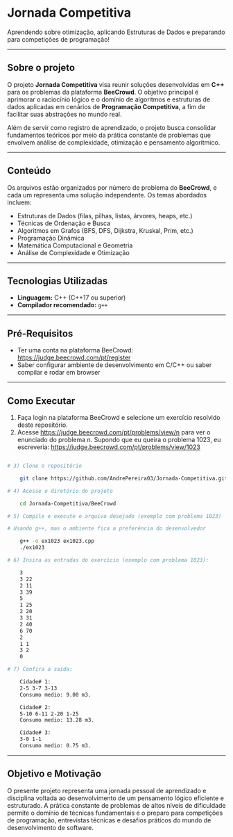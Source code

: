 # Jornada Competitiva

Aprendendo sobre otimização, aplicando Estruturas de Dados e preparando para competições de programação!

---

## **Sobre o projeto**

O projeto **Jornada Competitiva** visa reunir soluções desenvolvidas em **C++** para os problemas da plataforma **BeeCrowd**. O objetivo principal é aprimorar o raciocínio lógico e o domínio de algoritmos e estruturas de dados aplicadas em cenários de **Programação Competitiva**, a fim de facilitar suas abstrações no mundo real.

Além de servir como registro de aprendizado, o projeto busca consolidar fundamentos teóricos por meio da prática constante de problemas que envolvem análise de complexidade, otimização e pensamento algorítmico.

---

## **Conteúdo**

Os arquivos estão organizados por número de problema do **BeeCrowd**, e cada um representa uma solução independente.
Os temas abordados incluem:

- Estruturas de Dados (filas, pilhas, listas, árvores, heaps, etc.)
- Técnicas de Ordenação e Busca
- Algoritmos em Grafos (BFS, DFS, Dijkstra, Kruskal, Prim, etc.)
- Programação Dinâmica
- Matemática Computacional e Geometria
- Análise de Complexidade e Otimização

---

## **Tecnologias Utilizadas**

- **Linguagem:** C++ (C++17 ou superior)
- **Compilador recomendado:** `g++`

---

## **Pré-Requisitos**

- Ter uma conta na plataforma BeeCrowd: https://judge.beecrowd.com/pt/register
- Saber configurar ambiente de desenvolvimento em C/C++ ou saber compilar e rodar em browser

---

## **Como Executar**

1. Faça login na plataforma BeeCrowd e selecione um exercício resolvido deste repositório.
2. Acesse https://judge.beecrowd.com/pt/problems/view/n para ver o enunciado do problema n.
   Supondo que eu queira o problema 1023, eu escreveria: https://judge.beecrowd.com/pt/problems/view/1023

```bash

# 3) Clone o repositório

    git clone https://github.com/AndrePereira03/Jornada-Competitiva.git

# 4) Acesse o diretório do projeto

    cd Jornada-Competitiva/BeeCrowd

# 5) Compile e execute o arquivo desejado (exemplo com problema 1023)

# Usando g++, mas o ambiente fica a preferência do desenvolvedor

    g++ -o ex1023 ex1023.cpp
    ./ex1023

# 6) Insira as entradas do exercício (exemplo com problema 1023):

    3
    3 22
    2 11
    3 39
    5
    1 25
    2 20
    3 31
    2 40
    6 70
    2
    1 1
    3 2
    0

# 7) Confira a saída:

    Cidade# 1:
    2-5 3-7 3-13
    Consumo medio: 9.00 m3.

    Cidade# 2:
    5-10 6-11 2-20 1-25
    Consumo medio: 13.28 m3.

    Cidade# 3:
    3-0 1-1
    Consumo medio: 0.75 m3.

```

---

## **Objetivo e Motivação**

O presente projeto representa uma jornada pessoal de aprendizado e disciplina voltada ao desenvolvimento de um pensamento lógico eficiente e estruturado. A prática constante de problemas de altos níveis de dificuldade permite o domínio de técnicas fundamentais e o preparo para competições de programação, entrevistas técnicas e desafios práticos do mundo de desenvolvimento de software.
